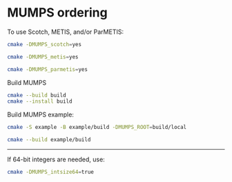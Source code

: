 # MUMPS ordering

To use Scotch, METIS, and/or ParMETIS:

```sh
cmake -DMUMPS_scotch=yes
```

```sh
cmake -DMUMPS_metis=yes
```

```sh
cmake -DMUMPS_parmetis=yes
```

Build MUMPS

```sh
cmake --build build
cmake --install build
```

Build MUMPS example:

```sh
cmake -S example -B example/build -DMUMPS_ROOT=build/local

cmake --build example/build
```

---

If 64-bit integers are needed, use:

```sh
cmake -DMUMPS_intsize64=true
```
